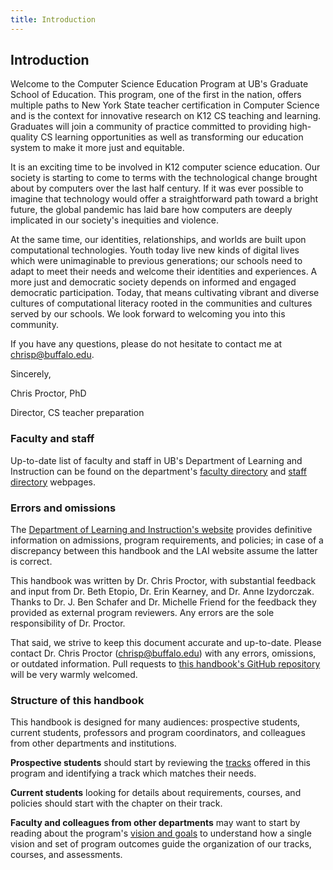 ```yaml
---
title: Introduction
---
```


## Introduction

Welcome to the Computer Science Education Program at UB's Graduate School of Education. This program,
one of the first in the nation, offers multiple paths to New York State teacher certification in 
Computer Science and is the context for innovative research on K12 CS teaching and learning.
Graduates will join a community of practice committed to providing high-quality CS learning opportunities
as well as transforming our education system to make it more just and equitable. 

It is an exciting time to be involved in K12 computer science education. 
Our society is starting to come to terms with the technological change brought 
about by computers over the last half century. If it was ever possible to imagine that 
technology would offer a straightforward path toward a bright future, the global pandemic
has laid bare how computers are deeply implicated in our society's inequities and violence.

At the same time, our identities, relationships, and worlds are built upon computational technologies. 
Youth today live new kinds of digital lives which were unimaginable to previous generations; our
schools need to adapt to meet their needs and welcome their identities and experiences.
A more just and democratic society depends on informed and engaged democratic participation. Today, 
that means cultivating vibrant and diverse cultures of computational literacy rooted in the communities
and cultures served by our schools. We look forward to welcoming you into this community. 

If you have any questions, please do not hesitate to contact me at 
[chrisp@buffalo.edu](mailto:chrisp@buffalo.edu).

Sincerely, 

Chris Proctor, PhD

Director, CS teacher preparation

### Faculty and staff

Up-to-date list of faculty and staff in UB's Department of Learning and Instruction 
can be found on the department's [faculty directory](http://ed.buffalo.edu/teaching/directory/faculty.html)
and [staff directory](http://ed.buffalo.edu/teaching/directory/staff.html) webpages. 

### Errors and omissions

The [Department of Learning and Instruction's website](http://ed.buffalo.edu/teaching.html)
provides definitive information on admissions, program requirements, and policies; 
in case of a discrepancy between this handbook and the LAI website assume the latter is correct.

This handbook was written by Dr. Chris Proctor, with substantial feedback and input from 
Dr. Beth Etopio, Dr. Erin Kearney, and Dr. Anne Izydorczak. Thanks to Dr. J. Ben Schafer and Dr. 
Michelle Friend for the feedback they provided as external program reviewers.
Any errors are the sole responsibility of Dr. Proctor.

That said, we strive to keep this document accurate and up-to-date. 
Please contact Dr. Chris Proctor ([chrisp@buffalo.edu](mailto:chrisp@buffalo.edu)) 
with any errors, omissions, or outdated information. Pull requests to 
[this handbook's GitHub repository](https://github.com/cproctor/ub-cs-education-handbook) 
will be very warmly welcomed. 

### Structure of this handbook

This handbook is designed for many audiences: prospective students, current students, professors and program 
coordinators, and colleagues from other departments and institutions. 

**Prospective students** should start by reviewing the [tracks](#tracks) offered in this program and 
identifying a track which matches their needs. 

**Current students** looking for details about requirements, courses, and policies should start with the 
chapter on their track. 

**Faculty and colleagues from other departments** may want to start by reading about the program's 
[vision and goals](#vision-and-goals) to understand how a single vision and set of program outcomes
guide the organization of our tracks, courses, and assessments. 
